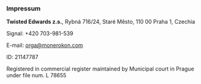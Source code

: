 ### Impressum

**Twisted Edwards z.s.**, Rybná 716/24, Staré Město, 110 00 Praha 1, Czechia

Signal: +420 703-981-539

E-mail: orga@monerokon.com

ID: 21147787

Registered in commercial register maintained by Municipal court in Prague under file num. L 78655

